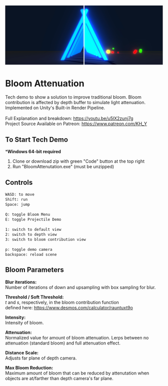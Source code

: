 ![Bloom Atten Header](docs/BloomAttenReadmeSS.png?raw=true "") 

# Bloom Attenuation
Tech demo to show a solution to improve traditional bloom. Bloom contribution is affected by depth buffer to simulate light attenuation. Implemented on Unity's Built-in Render Pipeline. \
\
     Full Explanation and breakdown: https://youtu.be/u5lX2zunj7g \
Project Source Available on Patreon: https://www.patreon.com/KH_Y

## To Start Tech Demo
***Windows 64-bit required** 
1. Clone or download zip with green "Code" button at the top right 
2. Run "BloomAttenutation.exe" (must be unzipped)

## Controls
    WASD: to move
    Shift: run
    Space: jump

    Q: toggle Bloom Menu
    E: toggle Projectile Demo
    
    1: switch to default view
    2: switch to depth view
    3: switch to bloom contribution view
    
    p: toggle demo camera
    backspace: reload scene
    
## Bloom Parameters
**Blur iterations:** \
Number of iterations of down and upsampling with box sampling for blur.

**Threshold / Soft Threshold:** \
 *t* and *s*, respectively, in the bloom contribution function \
defined here: https://www.desmos.com/calculator/rauntuxt9o

**Intensity:** \
Intensity of bloom.

**Attenuation:** \
Normalized value for amount of bloom attenuation. Lerps between no attenuation (standard bloom) and full attenuation effect.

**Distance Scale:** \
Adjusts far plane of depth camera.

**Max Bloom Reduction:** \
Maximum amount of bloom that can be reduced by attenutation when objects are at/farther than depth camera's far plane.

